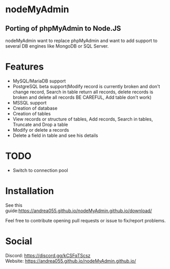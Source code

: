 # nodeMyAdmin

## Porting of phpMyAdmin to Node.JS

nodeMyAdmin want to replace phpMyAdmin and want to add support to several DB engines like MongoDB or SQL Server.

# Features

- MySQL/MariaDB support
- PostgreSQL beta support(Modify record is currently broken and don't change record, Search in table return all records, delete records is broken and delete all records BE CAREFUL, Add table don't work)
- MSSQL support
- Creation of database
- Creation of tables
- View records or structure of tables, Add records, Search in tables, Truncate and Drop a table
- Modify or delete a records
- Delete a field in table and see his details

# TODO

- Switch to connection pool

# Installation

See this guide:https://andrea055.github.io/nodeMyAdmin.github.io/download/
 
Feel free to contribute opening pull requests or issue to fix/report problems.

# Social

Discord: https://discord.gg/kCSFqTScsz
<br>
Website: https://andrea055.github.io/nodeMyAdmin.github.io/
